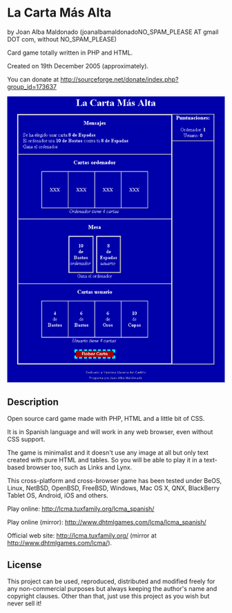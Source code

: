 La Carta Más Alta 
================== 
by Joan Alba Maldonado (joanalbamaldonadoNO_SPAM_PLEASE AT gmail DOT com, without NO_SPAM_PLEASE)

Card game totally written in PHP and HTML.

Created on 19th December 2005 (approximately).

You can donate at http://sourceforge.net/donate/index.php?group_id=173637


![ScreenShot](screenshot.gif)


## Description

Open source card game made with PHP, HTML and a little bit of CSS.

It is in Spanish language and will work in any web browser, even without CSS support.

The game is minimalist and it doesn't use any image at all but only text created with pure HTML and tables. So you will be able to play it in a text-based browser too, such as Links and Lynx.

This cross-platform and cross-browser game has been tested under BeOS, Linux, NetBSD, OpenBSD, FreeBSD, Windows, Mac OS X, QNX, BlackBerry Tablet OS, Android, iOS and others.

Play online: http://lcma.tuxfamily.org/lcma_spanish/

Play online (mirror): http://www.dhtmlgames.com/lcma/lcma_spanish/

Official web site: http://lcma.tuxfamily.org/ (mirror at http://www.dhtmlgames.com/lcma/).


## License

This project can be used, reproduced, distributed and modified freely for any non-commercial purposes but always keeping the author's name and copyright clauses. Other than that, just use this project as you wish but never sell it!